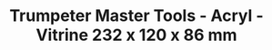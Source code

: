 ---
layout: product
title: "Trumpeter Master Tools - Acryl - Vitrine 232 x 120 x 86 mm"
price: "N/A" 
desc: "N/A"
img_path: "/assets/img/TRU09810.webp"
brand: "N/A"
available: false
special_offer: false
new: false
soon: false
cat: "0N/A"
subcat: "0N/A"
subsubcat: "0N/A"
sifra: "TRU09810"
popular: false
---